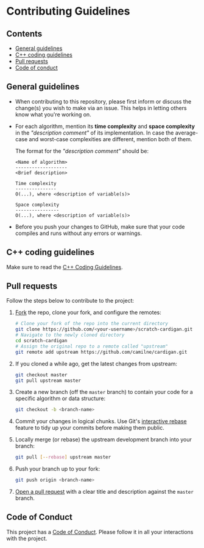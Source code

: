 # Contributing Guidelines

## Contents

* [General guidelines](#general-guidelines)
* [C++ coding guidelines](#c-coding-guidelines)
* [Pull requests](#pull-requests)
* [Code of conduct](#code-of-conduct)

## General guidelines

* When contributing to this repository, please first inform or discuss the
  change(s) you wish to make via an issue. This helps in letting others know
  what you're working on.

* For each algorithm, mention its **time complexity** and **space complexity**
  in the _"description comment"_ of its implementation. In case the average-case
  and worst-case complexities are different, mention both of them.

    The format for the _"description comment"_ should be:
    ```
    <Name of algorithm>
    -------------------
    <Brief description>

    Time complexity
    ---------------
    O(...), where <description of variable(s)>    

    Space complexity
    ----------------
    O(...), where <description of variable(s)>
    ```
* Before you push your changes to GitHub, make sure that your code compiles and
runs without any errors or warnings.

## C++ coding guidelines

Make sure to read the [C++ Coding Guidelines](CODING_GUIDELINES.md).

## Pull requests

Follow the steps below to contribute to the project:

1. [Fork][fork-guide] the repo, clone your fork, and configure the remotes:

   ```bash
   # Clone your fork of the repo into the current directory
   git clone https://github.com/<your-username>/scratch-cardigan.git
   # Navigate to the newly cloned directory
   cd scratch-cardigan
   # Assign the original repo to a remote called "upstream"
   git remote add upstream https://github.com/camilne/cardigan.git
   ```

2. If you cloned a while ago, get the latest changes from upstream:

   ```bash
   git checkout master
   git pull upstream master
   ```

3. Create a new branch (off the `master` branch) to contain your code for a
   specific algorithm or data structure:

   ```bash
   git checkout -b <branch-name>
   ```

4. Commit your changes in logical chunks. Use Git's [interactive rebase][rebase-guide]
   feature to tidy up your commits before making them public.

5. Locally merge (or rebase) the upstream development branch into your branch:

   ```bash
   git pull [--rebase] upstream master
   ```

6. Push your branch up to your fork:

   ```bash
   git push origin <branch-name>
   ```

7. [Open a pull request][pr-guide] with a clear title and description against the
   `master` branch.

## Code of Conduct

This project has a [Code of Conduct](CODE_OF_CONDUCT.md). Please follow it in
all your interactions with the project.


[fork-guide]: https://help.github.com/fork-a-repo/
[rebase-guide]: https://help.github.com/articles/interactive-rebase
[pr-guide]: https://help.github.com/articles/about-pull-requests/
